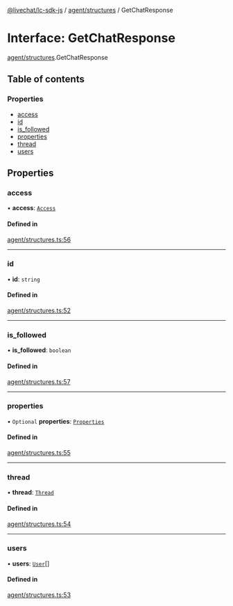 [@livechat/lc-sdk-js](../README.md) / [agent/structures](../modules/agent_structures.md) / GetChatResponse

# Interface: GetChatResponse

[agent/structures](../modules/agent_structures.md).GetChatResponse

## Table of contents

### Properties

- [access](agent_structures.GetChatResponse.md#access)
- [id](agent_structures.GetChatResponse.md#id)
- [is\_followed](agent_structures.GetChatResponse.md#is_followed)
- [properties](agent_structures.GetChatResponse.md#properties)
- [thread](agent_structures.GetChatResponse.md#thread)
- [users](agent_structures.GetChatResponse.md#users)

## Properties

### access

• **access**: [`Access`](objects.Access.md)

#### Defined in

[agent/structures.ts:56](https://github.com/livechat/lc-sdk-js/blob/7431f2f/src/agent/structures.ts#L56)

___

### id

• **id**: `string`

#### Defined in

[agent/structures.ts:52](https://github.com/livechat/lc-sdk-js/blob/7431f2f/src/agent/structures.ts#L52)

___

### is\_followed

• **is\_followed**: `boolean`

#### Defined in

[agent/structures.ts:57](https://github.com/livechat/lc-sdk-js/blob/7431f2f/src/agent/structures.ts#L57)

___

### properties

• `Optional` **properties**: [`Properties`](objects.Properties.md)

#### Defined in

[agent/structures.ts:55](https://github.com/livechat/lc-sdk-js/blob/7431f2f/src/agent/structures.ts#L55)

___

### thread

• **thread**: [`Thread`](objects.Thread.md)

#### Defined in

[agent/structures.ts:54](https://github.com/livechat/lc-sdk-js/blob/7431f2f/src/agent/structures.ts#L54)

___

### users

• **users**: [`User`](../modules/objects.md#user)[]

#### Defined in

[agent/structures.ts:53](https://github.com/livechat/lc-sdk-js/blob/7431f2f/src/agent/structures.ts#L53)

